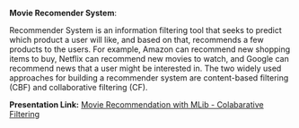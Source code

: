**Movie Recomender System**:

Recommender System is an information filtering tool that seeks to predict which product a user will like, and based on that, recommends a few products to the users.
For example, Amazon can recommend new shopping items to buy, Netflix can recommend new movies to watch, and Google can recommend news that a user might be interested in. The two widely used approaches for building a recommender system are content-based filtering (CBF) and collaborative filtering (CF).



**Presentation Link:**
[Movie Recommendation with MLib - Colabarative Filtering](https://docs.google.com/presentation/d/1hHPthH_E6TzjCyknLORaDIyG_aFvpDZbe6kQzfv3Eag/edit?usp=sharing "Movie Recommendation with MLib - Colabarative Filtering")


